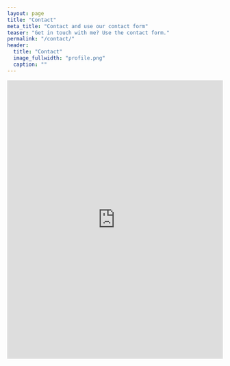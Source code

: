 ```yaml
---
layout: page
title: "Contact"
meta_title: "Contact and use our contact form"
teaser: "Get in touch with me? Use the contact form."
permalink: "/contact/"
header:
  title: "Contact"
  image_fullwidth: "profile.png"
  caption: ""
---
```

<div class="panel">
<iframe width="100%" height="650" frameborder="0" scrolling="no" src="https://markpratley.wufoo.com/forms/contact/"></iframe>
</div>

